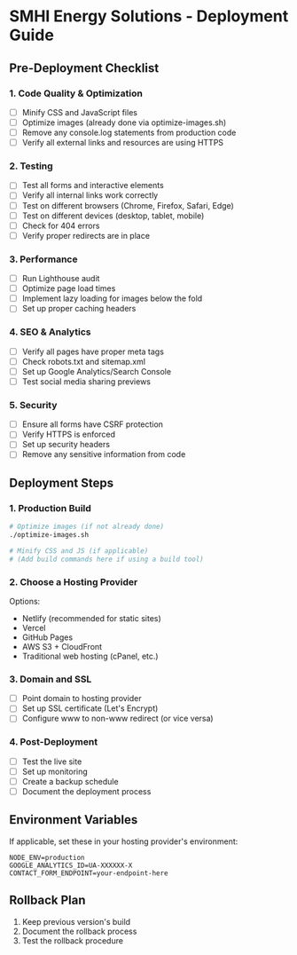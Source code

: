 # SMHI Energy Solutions - Deployment Guide

## Pre-Deployment Checklist

### 1. Code Quality & Optimization
- [ ] Minify CSS and JavaScript files
- [ ] Optimize images (already done via optimize-images.sh)
- [ ] Remove any console.log statements from production code
- [ ] Verify all external links and resources are using HTTPS

### 2. Testing
- [ ] Test all forms and interactive elements
- [ ] Verify all internal links work correctly
- [ ] Test on different browsers (Chrome, Firefox, Safari, Edge)
- [ ] Test on different devices (desktop, tablet, mobile)
- [ ] Check for 404 errors
- [ ] Verify proper redirects are in place

### 3. Performance
- [ ] Run Lighthouse audit
- [ ] Optimize page load times
- [ ] Implement lazy loading for images below the fold
- [ ] Set up proper caching headers

### 4. SEO & Analytics
- [ ] Verify all pages have proper meta tags
- [ ] Check robots.txt and sitemap.xml
- [ ] Set up Google Analytics/Search Console
- [ ] Test social media sharing previews

### 5. Security
- [ ] Ensure all forms have CSRF protection
- [ ] Verify HTTPS is enforced
- [ ] Set up security headers
- [ ] Remove any sensitive information from code

## Deployment Steps

### 1. Production Build
```bash
# Optimize images (if not already done)
./optimize-images.sh

# Minify CSS and JS (if applicable)
# (Add build commands here if using a build tool)
```

### 2. Choose a Hosting Provider
Options:
- Netlify (recommended for static sites)
- Vercel
- GitHub Pages
- AWS S3 + CloudFront
- Traditional web hosting (cPanel, etc.)

### 3. Domain and SSL
- [ ] Point domain to hosting provider
- [ ] Set up SSL certificate (Let's Encrypt)
- [ ] Configure www to non-www redirect (or vice versa)

### 4. Post-Deployment
- [ ] Test the live site
- [ ] Set up monitoring
- [ ] Create a backup schedule
- [ ] Document the deployment process

## Environment Variables
If applicable, set these in your hosting provider's environment:
```
NODE_ENV=production
GOOGLE_ANALYTICS_ID=UA-XXXXXX-X
CONTACT_FORM_ENDPOINT=your-endpoint-here
```

## Rollback Plan
1. Keep previous version's build
2. Document the rollback process
3. Test the rollback procedure
